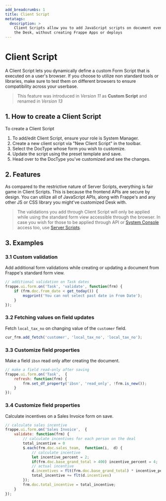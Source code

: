 ```yaml
---
add_breadcrumbs: 1
title: Client Script
metatags:
  description: >
    Client Scripts allow you to add JavaScript scripts on document events within
    the Desk, without creating Frappe Apps or deploys
---
```


# Client Script

A Client Script lets you dynamically define a custom Form Script that is
executed on a user's browser. If you choose to utilize non standard tools or
libraries, make sure to test them on different browsers to ensure compatibility
across your userbase.

> This feature was introduced in *Version 11* as **Custom Script** and
> renamed in *Version 13*


## 1. How to create a Client Script

To create a Client Script

1. To add/edit Client Script, ensure your role is System Manager.
1. Create a new client script via "New Client Script" in the toolbar.
1. Select the DocType whose form you wish to customize.
1. Update the script using the preset template and save.
1. Head over to the DocType you've customized and see the changes.

## 2. Features

As compared to the restrictive nature of Server Scripts, everything is fair game
in Client Scripts. This is because the frontend APIs are secure by design. You
can utilize all of JavaScript APIs, along with Frappe's and any other JS or CSS
library you might've customized Desk with.

> The validations you add through Client Script will only be applied while using
> the standard form view accessible through the browser. In case you wish for
> those to be applied through API or
> [System Console](/docs/user/en/desk/scripting/system-console) access too, use [Server
> Scripts](/docs/user/en/desk/scripting/server-script).

## 3. Examples

### 3.1 Custom validation

Add additional form validations while creating or updating a document from
Frappe's standard form view.

```javascript
// additional validation on Task dates
frappe.ui.form.on('Task', 'validate', function(frm) {
    if (frm.doc.from_date < get_today()) {
        msgprint('You can not select past date in From Date');
    }
});
```

### 3.2 Fetching values on field updates

Fetch `local_tax_no` on changing value of the `customer` field.

```javascript
cur_frm.add_fetch('customer', 'local_tax_no', 'local_tax_no');
```

### 3.3 Customize field properties

Make a field `ibsn` read only after creating the document.

```javascript
// make a field read-only after saving
frappe.ui.form.on('Task',  {
    refresh: function(frm) {
        frm.set_df_property('ibsn', 'read_only', !frm.is_new());
    }
});
```

### 3.4 Customize field properties

Calculate incentives on a Sales Invoice form on save.

```javascript
// calculate sales incentive
frappe.ui.form.on('Sales Invoice',  {
    validate: function(frm) {
        // calculate incentives for each person on the deal
        total_incentive = 0
        $.each(frm.doc.sales_team,  function(i,  d) {
            // calculate incentive
            let incentive_percent = 2;
            if(frm.doc.base_grand_total > 400) incentive_percent = 4;
            // actual incentive
            d.incentives = flt(frm.doc.base_grand_total) * incentive_percent / 100;
            total_incentive += flt(d.incentives)
        });
        frm.doc.total_incentive = total_incentive;
    }
});
```